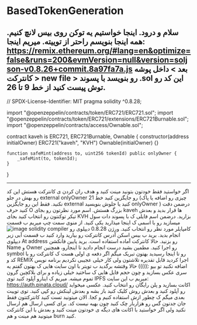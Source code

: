 # BasedTokenGeneration
سلام و درود. اینجا خواستیم یه توکن روی بیس لانچ کنیم. 
همه اینجا بنویسم راحتر از توییته. 
میریم اینجا: 
https://remix.ethereum.org/#lang=en&optimize=false&runs=200&evmVersion=null&version=soljson-v0.8.26+commit.8a97fa7a.js
بعد > داخل پوشه کانترکت > new file > رو بنویسد با پسوند .sol 
این کد رو توش پیست کنید از خط 9 تا 26. 
-----------------------------------------------
// SPDX-License-Identifier: MIT
pragma solidity ^0.8.28;

import "@openzeppelin/contracts/token/ERC721/ERC721.sol";
import "@openzeppelin/contracts/token/ERC721/extensions/ERC721Burnable.sol";
import "@openzeppelin/contracts/access/Ownable.sol";

contract kaveh is ERC721, ERC721Burnable, Ownable {
    constructor(address initialOwner)
        ERC721("kaveh", "KVH")
        Ownable(initialOwner)
    {}

    function safeMint(address to, uint256 tokenId) public onlyOwner {
        _safeMint(to, tokenId);
    }
}

---------------------------------------------
اگر خواستید فقط خودتون بتونید مینت کنید و هدف ران کردن ی کانترکت هستش این کد رو بهش در جلو external onlyOwner رو جایگزین کنید خط 21 (چیزی رو اضافه یا پاک نکنید. فقط این رو جایگزین external کنید یا جلوش بنویسید onlyOwner ) درضمن دقت کنید حرف O بزرگ هستش. 
اسم مورد نظرتون رو بجای kaveh ها قرار بدید و بعدش تیکر توکنتون رو انتخاب کنید بجای KVH بزارید. 
درضمن اسم فایلی ک با پسوند دات سول میسازید رو با اسمی ک اینجا میذارید یکی کنید. 
از منوی سمت چپ میریم ب قسمت ![image](https://github.com/user-attachments/assets/63f7b2b8-c5b0-4807-9ad2-a946190c6d5d) 
solidity compiler 
کامپایلر مورد نظر رو انتخاب کنید. ورژن 0.8.28 
دیپلوی رو انجام بدید. برید ب بیس اسکن آدرس کانترکت رو بیارید وارد کنید ب قسمت آبی زیر دیپلوی At address رو بزنید. 
حالا کانترکت آماده استفاده است. برید پایین فانکشن Name و Owner رو اجرا کنید. مطمین بشید درست انجام دادید تا اینجارو، همچنین symbol رو 
تا اینجا رسیدید بهتون تبریک میگم اگر دفعه ی اولی هست ک کانترکت رو با کد و REMIX اجرا کردید قابل تقدیره تلاشتون ولی کار خیلی عجیبی نکردیم برنامه نویس اضافه نکنید تو بیو :))))) 
حالا وقتشه برگدید ب تویتر با اون سایت هایی ک بهتون گفتم یه سری عکس بسازید و چون حجم فایل هایی ک ساختید خیلی زیاده و برای بلاکچین گرون تموم میشه. میریم ک اینارو آپلود کنید توی IPFS 
میریم ب این سایت:
https://auth.pinata.cloud/ 
اکانت بسازید و پلن رایگان رو انتخاب کنید. 
عکسی میخواید رو آپلود کنید و بعدش روش کلیک کنید باز بشه و بعدش لینکش رو کپی کنید. 
توی توییت بعدی میگم ک چطور ازش استفاده کنیم و کجا. 
الان میتونید تست کنید کانترکتتون فقط جان جدتون گس رو هزاربار چک کنید چون بهیه نیست کد. 
برای کسی ارسال هم ارسال نکنید ولی اگر خواستید با اکانت های دیگه ی خودتون مینت کنید و بعدش با این کانترکت میتونید هم مینت و هم burn کنید.

 

